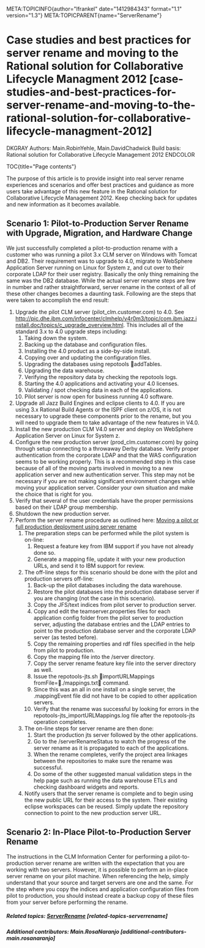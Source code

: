 META:TOPICINFO{author="lfrankel" date="1412984343" format="1.1"
version="1.3"} META:TOPICPARENT{name="ServerRename"}

# Case studies and best practices for server rename and moving to the Rational solution for Collaborative Lifecycle Managment 2012 [case-studies-and-best-practices-for-server-rename-and-moving-to-the-rational-solution-for-collaborative-lifecycle-managment-2012]

DKGRAY Authors: Main.RobinYehle, Main.DavidChadwick Build basis:
Rational solution for Collaborative Lifecycle Management 2012 ENDCOLOR

TOC{title="Page contents"}

The purpose of this article is to provide insight into real server
rename experiences and scenarios and offer best practices and guidance
as more users take advantage of this new feature in the Rational
solution for Collaborative Lifecycle Management 2012. Keep checking back
for updates and new information as it becomes available.

## Scenario 1: Pilot-to-Production Server Rename with Upgrade, Migration, and Hardware Change

We just successfully completed a pilot-to-production rename with a
customer who was running a pilot 3.x CLM server on Windows with Tomcat
and DB2. Their requirement was to upgrade to 4.0, migrate to WebSphere
Application Server running on Linux for System z, and cut over to their
corporate LDAP for their user registry. Basically the only thing
remaining the same was the DB2 database. While the actual server rename
steps are few in number and rather straightforward, server rename in the
context of all of these other changes becomes a daunting task. Following
are the steps that were taken to accomplish the end result:

1.  Upgrade the pilot CLM server (pilot_clm.customer.com) to 4.0. See
    <http://pic.dhe.ibm.com/infocenter/clmhelp/v4r0m3/topic/com.ibm.jazz.install.doc/topics/c_upgrade_overview.html>.
    This includes all of the standard 3.x to 4.0 upgrade steps
    including:
    1.  Taking down the system.
    2.  Backing up the database and configuration files.
    3.  Installing the 4.0 product as a side-by-side install.
    4.  Copying over and updating the configuration files.
    5.  Upgrading the databases using repotools addTables.
    6.  Upgrading the data warehouse.
    7.  Verifying the repository data by checking the repotools logs.
    8.  Starting the 4.0 applications and activating your 4.0 licenses.
    9.  Validating / spot checking data in each of the applications.
    10. Pilot server is now open for business running 4.0 software.
2.  Upgrade all Jazz Build Engines and eclipse clients to 4.0. If you
    are using 3.x Rational Build Agents or the ISPF client on z/OS, it
    is not necessary to upgrade these components prior to the rename,
    but you will need to upgrade them to take advantage of the new
    features in V4.0.
3.  Install the new production CLM V4.0 server and deploy on WebSphere
    Application Server on Linux for System z.
4.  Configure the new production server (prod_clm.customer.com) by going
    through setup connecting to a throwaway Derby database. Verify
    proper authentication from the corporate LDAP and that the WAS
    configuration seems to be working properly. This is a recommended
    step in this case because of all of the moving parts involved in
    moving to a new application server and new authentication server.
    This step may not be necessary if you are not making significant
    environment changes while moving your application server. Consider
    your own situation and make the choice that is right for you.
5.  Verify that several of the user credentials have the proper
    permissions based on their LDAP group membership.
6.  Shutdown the new production server.
7.  Perform the server rename procedure as outlined here: [Moving a
    pilot or full production deployment using server
    rename](http://pic.dhe.ibm.com/infocenter/clmhelp/v4r0m3/topic/com.ibm.jazz.install.doc/topics/t_change_server_name.html)
    1.  The preparation steps can be performed while the pilot system is
        on-line:
        1.  Request a feature key from IBM support if you have not
            already done so.
        2.  Generate a mapping file, update it with your new production
            URLs, and send it to IBM support for review.
    2.  The off-line steps for this scenario should be done with the
        pilot and production servers off-line:
        1.  Back-up the pilot databases including the data warehouse.
        2.  Restore the pilot databases into the production database
            server if you are changing (not the case in this scenario).
        3.  Copy the JFS/text indices from pilot server to production
            server.
        4.  Copy and edit the teamserver.properties files for each
            application config folder from the pilot server to
            production server, adjusting the database entries and the
            LDAP entries to point to the production database server and
            the corporate LDAP server (as tested before).
        5.  Copy the remaining properties and rdf files specified in the
            help from pilot to production.
        6.  Copy the mapping file into the /server directory.
        7.  Copy the server rename feature key file into the server
            directory as well.
        8.  Issue the repotools-jts.sh importURLMappings
            fromFile=./mappings.txt command.
        9.  Since this was an all in one install on a single server, the
            .mappingEvent file did not have to be copied to other
            application servers.
        10. Verify that the rename was successful by looking for errors
            in the repotools-jts_importURLMappings.log file after the
            repotools-jts operation completes.
    3.  The on-line steps for server rename are then done:
        1.  Start the production jts server followed by the other
            applications.
        2.  Go to the /serverRenameStatus to watch the progress of the
            server rename as it is propagated to each of the
            applications.
        3.  When the rename completes, verify the project area linkages
            between the repositories to make sure the rename was
            successful.
        4.  Do some of the other suggested manual validation steps in
            the help page such as running the data warehouse ETLs and
            checking dashboard widgets and reports.
    4.  Notify users that the server rename is complete and to begin
        using the new public URL for their access to the system. Their
        existing eclipse workspaces can be reused. Simply update the
        repository connection to point to the new production server URL.

## Scenario 2: In-Place Pilot-to-Production Server Rename

The instructions in the CLM Information Center for performing a
pilot-to-production server rename are written with the expectation that
you are working with two servers. However, it is possible to perform an
in-place server rename on your pilot machine. When referencing the help,
simply understand that your source and target servers are one and the
same. For the step where you copy the indices and application
configuration files from pilot to production, you should instead create
a backup copy of these files from your server before performing the
rename.

##### Related topics: [ServerRename](ServerRename) [related-topics-serverrename]

##### Additional contributors: Main.RosaNaranjo [additional-contributors-main.rosanaranjo]

